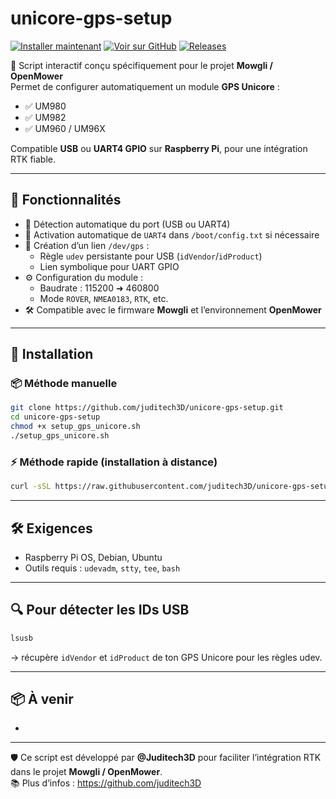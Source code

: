 # unicore-gps-setup

[![Installer maintenant](https://img.shields.io/badge/Installation-%F0%9F%9A%80%20Script%20GPS%20Unicore-blue?style=for-the-badge)](https://raw.githubusercontent.com/juditech3D/unicore-gps-setup/main/install.sh)
[![Voir sur GitHub](https://img.shields.io/badge/GitHub-juditech3D%2Funicore--gps--setup-black?style=for-the-badge&logo=github)](https://github.com/juditech3D/unicore-gps-setup)
[![Releases](https://img.shields.io/github/v/release/juditech3D/unicore-gps-setup?style=for-the-badge)](https://github.com/juditech3D/unicore-gps-setup/releases)


🎯 Script interactif conçu spécifiquement pour le projet **Mowgli / OpenMower**  
Permet de configurer automatiquement un module **GPS Unicore** :
- ✅ UM980  
- ✅ UM982  
- ✅ UM960 / UM96X  

Compatible **USB** ou **UART4 GPIO** sur **Raspberry Pi**, pour une intégration RTK fiable.

---

## 🧰 Fonctionnalités

- 🔌 Détection automatique du port (USB ou UART4)  
- 🔁 Activation automatique de `UART4` dans `/boot/config.txt` si nécessaire  
- 🔗 Création d’un lien `/dev/gps` :
  - Règle `udev` persistante pour USB (`idVendor`/`idProduct`)
  - Lien symbolique pour UART GPIO
- ⚙️ Configuration du module :
  - Baudrate : 115200 ➜ 460800
  - Mode `ROVER`, `NMEA0183`, `RTK`, etc.
- 🛠️ Compatible avec le firmware **Mowgli** et l’environnement **OpenMower**

---

## 🚀 Installation

### 📦 Méthode manuelle
```bash
git clone https://github.com/juditech3D/unicore-gps-setup.git
cd unicore-gps-setup
chmod +x setup_gps_unicore.sh
./setup_gps_unicore.sh
```

### ⚡ Méthode rapide (installation à distance)
```bash
curl -sSL https://raw.githubusercontent.com/juditech3D/unicore-gps-setup/main/install.sh | bash
```

---

## 🛠️ Exigences

- Raspberry Pi OS, Debian, Ubuntu
- Outils requis : `udevadm`, `stty`, `tee`, `bash`

---

## 🔍 Pour détecter les IDs USB
```bash
lsusb
```
→ récupère `idVendor` et `idProduct` de ton GPS Unicore pour les règles udev.

---

## 📦 À venir

-

---

🛡️ Ce script est développé par **@Juditech3D** pour faciliter l’intégration RTK dans le projet **Mowgli / OpenMower**.  
📚 Plus d’infos : https://github.com/juditech3D

